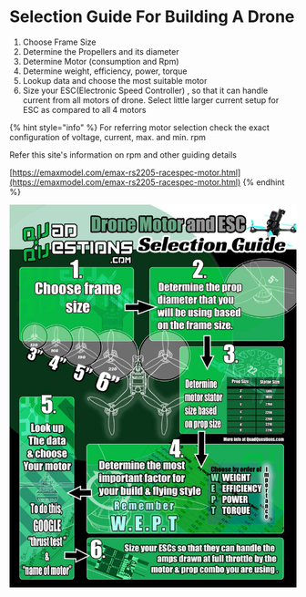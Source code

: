 # Selection Guide For Building A Drone

1. Choose Frame Size
2. Determine the Propellers and its diameter
3. Determine Motor \(consumption and Rpm\)
4. Determine weight, efficiency, power, torque
5. Lookup data and choose the most suitable motor
6. Size your ESC\(Electronic Speed Controller\) , so that it can handle current from all motors of drone. Select little larger current setup for ESC as compared to all 4 motors

{% hint style="info" %}
For referring motor selection check the exact configuration of voltage, current, max. and min. rpm

Refer this site's information on rpm and other guiding details

[https://emaxmodel.com/emax-rs2205-racespec-motor.html](https://emaxmodel.com/emax-rs2205-racespec-motor.html)
{% endhint %}

![Graphical Representation Of Steps](.gitbook/assets/drone-motor-and-esc-selection-guide-by-quadquestions.jpg)

